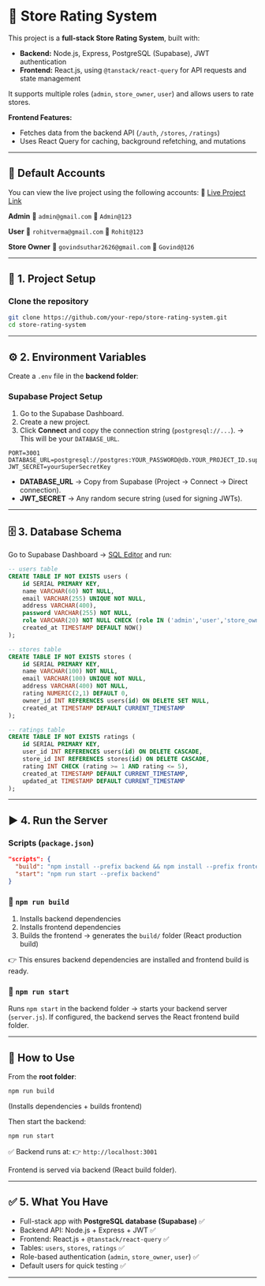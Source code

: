 # 🛒 Store Rating System

This project is a **full-stack Store Rating System**, built with:

* **Backend:** Node.js, Express, PostgreSQL (Supabase), JWT authentication
* **Frontend:** React.js, using `@tanstack/react-query` for API requests and state management

It supports multiple roles (`admin`, `store_owner`, `user`) and allows users to rate stores.

**Frontend Features:**

* Fetches data from the backend API (`/auth`, `/stores`, `/ratings`)
* Uses React Query for caching, background refetching, and mutations

---

## 👤 Default Accounts

You can view the live project using the following accounts:
🔗 [Live Project Link](https://store-rating-system-76pz.onrender.com/)

**Admin**
📧 `admin@gmail.com`
🔑 `Admin@123`

**User**
📧 `rohitverma@gmail.com`
🔑 `Rohit@123`

**Store Owner**
📧 `govindsuthar2626@gmail.com`
🔑 `Govind@126`

---

## 🚀 1. Project Setup

### Clone the repository

```bash
git clone https://github.com/your-repo/store-rating-system.git
cd store-rating-system
```

---

## ⚙️ 2. Environment Variables

Create a `.env` file in the **backend folder**:

### Supabase Project Setup

1. Go to the Supabase Dashboard.
2. Create a new project.
3. Click **Connect** and copy the connection string (`postgresql://...`).
   → This will be your `DATABASE_URL`.

```env
PORT=3001
DATABASE_URL=postgresql://postgres:YOUR_PASSWORD@db.YOUR_PROJECT_ID.supabase.co:5432/postgres
JWT_SECRET=yourSuperSecretKey
```

* **DATABASE\_URL** → Copy from Supabase (Project → Connect → Direct connection).
* **JWT\_SECRET** → Any random secure string (used for signing JWTs).

---

## 🗄️ 3. Database Schema

Go to Supabase Dashboard → [SQL Editor](https://supabase.com/dashboard/project/projectid/editor/) and run:

```sql
-- users table
CREATE TABLE IF NOT EXISTS users (
    id SERIAL PRIMARY KEY,
    name VARCHAR(60) NOT NULL,
    email VARCHAR(255) UNIQUE NOT NULL,
    address VARCHAR(400),
    password VARCHAR(255) NOT NULL,
    role VARCHAR(20) NOT NULL CHECK (role IN ('admin','user','store_owner')),
    created_at TIMESTAMP DEFAULT NOW()
);

-- stores table
CREATE TABLE IF NOT EXISTS stores (
    id SERIAL PRIMARY KEY,
    name VARCHAR(100) NOT NULL,
    email VARCHAR(100) UNIQUE NOT NULL,
    address VARCHAR(400) NOT NULL,
    rating NUMERIC(2,1) DEFAULT 0,
    owner_id INT REFERENCES users(id) ON DELETE SET NULL,
    created_at TIMESTAMP DEFAULT CURRENT_TIMESTAMP
);

-- ratings table
CREATE TABLE IF NOT EXISTS ratings (
    id SERIAL PRIMARY KEY,
    user_id INT REFERENCES users(id) ON DELETE CASCADE,
    store_id INT REFERENCES stores(id) ON DELETE CASCADE,
    rating INT CHECK (rating >= 1 AND rating <= 5),
    created_at TIMESTAMP DEFAULT CURRENT_TIMESTAMP,
    updated_at TIMESTAMP DEFAULT CURRENT_TIMESTAMP
);
```

---

## ▶️ 4. Run the Server

### Scripts (`package.json`)

```json
"scripts": {
  "build": "npm install --prefix backend && npm install --prefix frontend && npm run build --prefix frontend",
  "start": "npm run start --prefix backend"
}
```

### 🔹 `npm run build`

1. Installs backend dependencies
2. Installs frontend dependencies
3. Builds the frontend → generates the `build/` folder (React production build)

👉 This ensures backend dependencies are installed and frontend build is ready.

### 🔹 `npm run start`

Runs `npm start` in the backend folder → starts your backend server (`server.js`).
If configured, the backend serves the React frontend build folder.

---

## 🚀 How to Use

From the **root folder**:

```bash
npm run build
```

(Installs dependencies + builds frontend)

Then start the backend:

```bash
npm run start
```

✅ Backend runs at:
👉 `http://localhost:3001`

Frontend is served via backend (React build folder).

---

## ✅ 5. What You Have

* Full-stack app with **PostgreSQL database (Supabase)** ✅
* Backend API: Node.js + Express + JWT ✅
* Frontend: React.js + `@tanstack/react-query` ✅
* Tables: `users`, `stores`, `ratings` ✅
* Role-based authentication (`admin`, `store_owner`, `user`) ✅
* Default users for quick testing ✅

---
